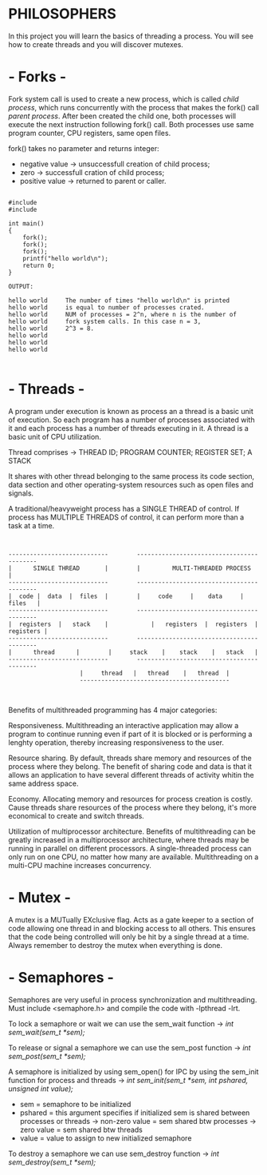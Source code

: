 # PHILOSOPHERS

In this project you will learn the basics of threading a process.
You will see how to create threads and you will discover mutexes.

# - Forks -

Fork system call is used to create a new process, which is called <i>child process</i>,
which runs concurrently with the process that makes the fork() call <i>parent process</i>.
After been created the child one, both processes will execute the next instruction
following fork() call. Both processes use same program counter, CPU registers, same open files.

fork() takes no parameter and returns integer:
- negative value -> unsuccessfull creation of child process;
- zero -> successfull cration of child process;
- positive value -> returned to parent or caller.
<pre>
<code>
#include <stdio.h>
#include <sys/types.h>

int main()
{
	fork();
	fork();
	fork();
	printf("hello world\n");
	return 0;
}

OUTPUT:

hello world		The number of times "hello world\n" is printed
hello world		is equal to number of processes crated.
hello world		NUM of processes = 2^n, where n is the number of 
hello world		fork system calls. In this case n = 3,
hello world		2^3 = 8.
hello world
hello world
hello world
</code>
</pre>

# - Threads -

A program under execution is known as process an a thread is a basic unit of
execution.
So each program has a number of processes associated with it and each process has a number of threads executing in it.
A thread is a basic unit of CPU utilization.

Thread comprises ->
		                THREAD ID;
			                  PROGRAM COUNTER;
				                    REGISTER SET;
					                      A STACK

It shares with other thread belonging to the same process its code section,
data section and other operating-system resources such as open files and signals.

A traditional/heavyweight process has a SINGLE THREAD of control.
If process has MULTIPLE THREADS of control, it can perform more than a task at a time.
<pre>
<code>

----------------------------		------------------------------------------
|      SINGLE THREAD	   |		|         MULTI-THREADED PROCESS         |
----------------------------		------------------------------------------
|  code	|  data	 |  files  |		|     code     |    data     |	 files   |
----------------------------		------------------------------------------
|  registers  |   stack	   |	        |   registers  |  registers  | registers |
----------------------------		------------------------------------------
|	   thread	   |		|     stack    |    stack    |	 stack   |
----------------------------		------------------------------------------
					|     thread   |   thread    |   thread  |
					------------------------------------------
					
</code>
</pre>
Benefits of multithreaded programming has 4 major categories:

Responsiveness. Multithreading an interactive application may allow a program to continue running
even if part of it is blocked or is performing a lenghty operation, thereby increasing responsiveness to the user.

Resource sharing. By default, threads share memory and resources of the process where they belong.
The benefit of sharing code and data is that it allows an application to have several different threads of activity whitin the same address space.

Economy. Allocating memory and resources for process creation is costly.
Cause threads share resources of the process where they belong, it's more economical to create and switch threads.

Utilization of multiprocessor architecture. Benefits of multithreading can be greatly increased in a multiprocessor architecture,
where threads may be running in parallel on different processors.
A single-threaded process can only run on one CPU, no matter how many are available. Multithreading on a multi-CPU machine increases concurrency.

# - Mutex -

A mutex is a MUTually EXclusive flag. Acts as a gate keeper to a section of code
allowing one thread in and blocking access to all others.
This ensures that the code being controlled will only be hit by a single thread at a time.
Always remember to destroy the mutex when everything is done.

# - Semaphores -

Semaphores are very useful in process synchronization and multithreading.
Must include <semaphore.h> and compile the code with -lpthread -lrt.

To lock a semaphore or wait we can use the sem_wait function -> <i>int sem_wait(sem_t *sem);</i>

To release or signal a semaphore we can use the sem_post function -> <i>int sem_post(sem_t *sem);</i>

A semaphore is initialized
by using sem_open() for IPC
by using the sem_init function for process and threads
-> <i>int sem_init(sem_t *sem, int pshared, unsigned int value);</i>
- sem = semaphore to be initialized
- pshared = this argument specifies if initialized sem is shared between processes or threads
-> non-zero value = sem shared btw processes
-> zero value = sem shared btw threads
- value = value to assign to new initialized semaphore

To destroy a semaphore we can use sem_destroy function -> <i>int sem_destroy(sem_t *sem);</i>


